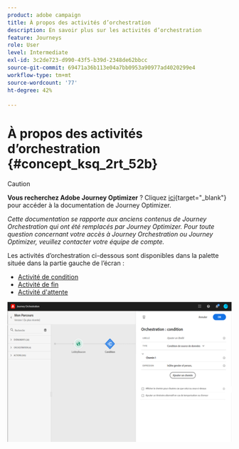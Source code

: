 ```yaml
---
product: adobe campaign
title: À propos des activités d’orchestration
description: En savoir plus sur les activités d’orchestration
feature: Journeys
role: User
level: Intermediate
exl-id: 3c2de723-d990-43f5-b39d-2348de62bbcc
source-git-commit: 69471a36b113e04a7bb0953a90977ad4020299e4
workflow-type: tm+mt
source-wordcount: '77'
ht-degree: 42%

---
```


# À propos des activités d’orchestration {#concept_ksq_2rt_52b}


>[!CAUTION]
>
>**Vous recherchez Adobe Journey Optimizer** ? Cliquez [ici](https://experienceleague.adobe.com/fr/docs/journey-optimizer/using/ajo-home){target="_blank"} pour accéder à la documentation de Journey Optimizer.
>
>
>_Cette documentation se rapporte aux anciens contenus de Journey Orchestration qui ont été remplacés par Journey Optimizer. Pour toute question concernant votre accès à Journey Orchestration ou Journey Optimizer, veuillez contacter votre équipe de compte._


Les activités d’orchestration ci-dessous sont disponibles dans la palette située dans la partie gauche de l’écran :

* [Activité de condition](../building-journeys/condition-activity.md)
* [Activité de fin](../building-journeys/end-activity.md)
* [Activité d&#39;attente](../building-journeys/wait-activity.md)

![](../assets/journey49.png)
